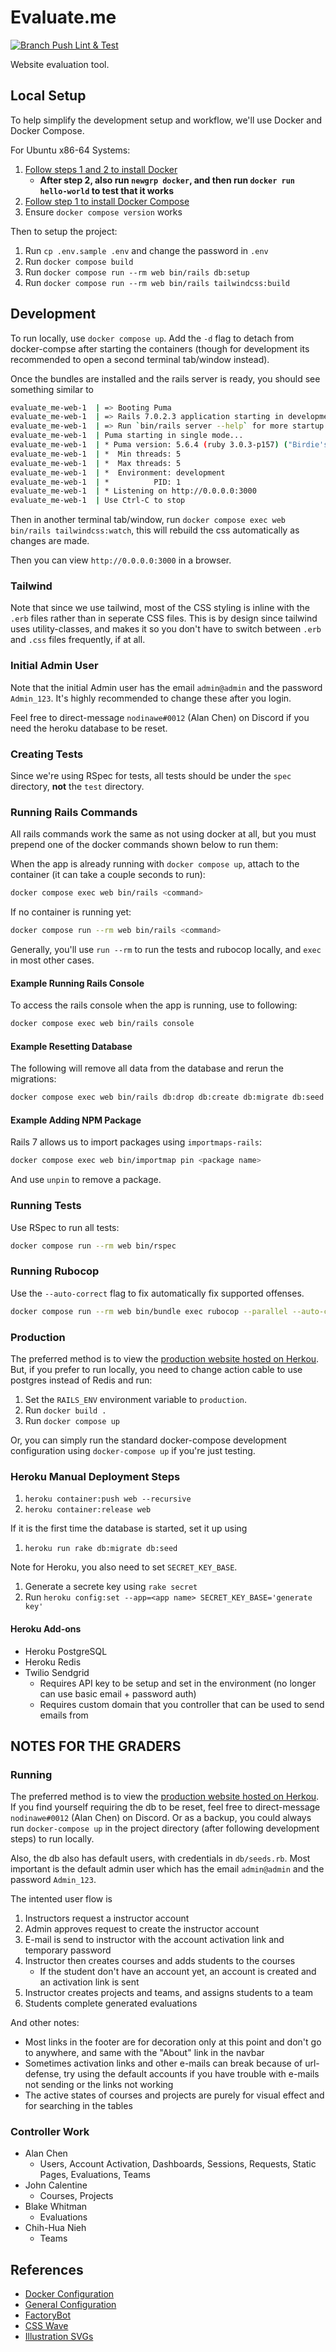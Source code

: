 # Evaluate.me

[![Branch Push Lint & Test](https://github.com/cse3901-2022sp-giles/project-6-evaluate-me-ctrl-c/actions/workflows/push-jobs.yml/badge.svg?branch=main)](https://github.com/cse3901-2022sp-giles/project-6-evaluate-me-ctrl-c/actions/workflows/push-jobs.yml)

Website evaluation tool.

## Local Setup

To help simplify the development setup and workflow, we'll use Docker and Docker Compose.

For Ubuntu x86-64 Systems:

1. [Follow steps 1 and 2 to install Docker](https://www.digitalocean.com/community/tutorials/how-to-install-and-use-docker-on-ubuntu-20-04)
   - **After step 2, also run `newgrp docker`, and then run `docker run hello-world` to test that it works**
2. [Follow step 1 to install Docker Compose](https://www.digitalocean.com/community/tutorials/how-to-install-and-use-docker-compose-on-ubuntu-20-04)
3. Ensure `docker compose version` works

Then to setup the project:

1. Run `cp .env.sample .env` and change the password in `.env`
2. Run `docker compose build`
3. Run `docker compose run --rm web bin/rails db:setup`
4. Run `docker compose run --rm web bin/rails tailwindcss:build`

## Development

To run locally, use `docker compose up`. Add the `-d` flag to detach from docker-compse after starting the containers (though for development its recommended to open a second terminal tab/window instead).

Once the bundles are installed and the rails server is ready, you should see something similar to

```bash
evaluate_me-web-1  | => Booting Puma
evaluate_me-web-1  | => Rails 7.0.2.3 application starting in development 
evaluate_me-web-1  | => Run `bin/rails server --help` for more startup options
evaluate_me-web-1  | Puma starting in single mode...
evaluate_me-web-1  | * Puma version: 5.6.4 (ruby 3.0.3-p157) ("Birdie's Version")
evaluate_me-web-1  | *  Min threads: 5
evaluate_me-web-1  | *  Max threads: 5
evaluate_me-web-1  | *  Environment: development
evaluate_me-web-1  | *          PID: 1
evaluate_me-web-1  | * Listening on http://0.0.0.0:3000
evaluate_me-web-1  | Use Ctrl-C to stop
```

Then in another terminal tab/window, run `docker compose exec web bin/rails tailwindcss:watch`, this will rebuild the css automatically as changes are made.

Then you can view `http://0.0.0.0:3000` in a browser.

### Tailwind

Note that since we use tailwind, most of the CSS styling is inline with the `.erb` files rather than in seperate CSS files. This is by design since tailwind uses utility-classes, and makes it so you don't have to switch between `.erb` and `.css` files frequently, if at all.

### Initial Admin User

Note that the initial Admin user has the email `admin@admin` and the password `Admin_123`. It's highly recommended to change these after you login.

Feel free to direct-message `nodinawe#0012` (Alan Chen) on Discord if you need the heroku database to be reset.

### Creating Tests

Since we're using RSpec for tests, all tests should be under the `spec` directory, **not** the `test` directory.

### Running Rails Commands

All rails commands work the same as not using docker at all, but you must prepend one of the docker commands shown below to run them:

When the app is already running with `docker compose up`, attach to the container (it can take a couple seconds to run):

```bash
docker compose exec web bin/rails <command>
```

If no container is running yet:

```bash
docker compose run --rm web bin/rails <command>
```

Generally, you'll use `run --rm` to run the tests and rubocop locally, and `exec` in most other cases.

#### Example Running Rails Console

To access the rails console when the app is running, use to following:

```bash
docker compose exec web bin/rails console
```

#### Example Resetting Database

The following will remove all data from the database and rerun the migrations:

```bash
docker compose exec web bin/rails db:drop db:create db:migrate db:seed
```

#### Example Adding NPM Package

Rails 7 allows us to import packages using `importmaps-rails`:

```bash
docker compose exec web bin/importmap pin <package name>
```

And use `unpin` to remove a package.

### Running Tests

Use RSpec to run all tests:

```bash
docker compose run --rm web bin/rspec
```

### Running Rubocop

Use the `--auto-correct` flag to fix automatically fix supported offenses.

```bash
docker compose run --rm web bin/bundle exec rubocop --parallel --auto-correct
```

### Production

The preferred method is to view the [production website hosted on Herkou](evaluate-me-prod.herokuapp.com).
But, if you prefer to run locally, you need to change action cable to use postgres instead of Redis and run:

1. Set the `RAILS_ENV` environment variable to `production`.
2. Run `docker build .`
3. Run `docker compose up`

Or, you can simply run the standard docker-compose development configuration using `docker-compose up` if you're just testing.

### Heroku Manual Deployment Steps

1. `heroku container:push web --recursive`
2. `heroku container:release web`

If it is the first time the database is started, set it up using

1. `heroku run rake db:migrate db:seed`

Note for Heroku, you also need to set `SECRET_KEY_BASE`.

1. Generate a secrete key using `rake secret`
2. Run `heroku config:set --app=<app name> SECRET_KEY_BASE='generate key'`

#### Heroku Add-ons

- Heroku PostgreSQL
- Heroku Redis
- Twilio Sendgrid
  - Requires API key to be setup and set in the environment (no longer can use basic email + password auth)
  - Requires custom domain that you controller that can be used to send emails from

## NOTES FOR THE GRADERS

### Running

The preferred method is to view the [production website hosted on Herkou](evaluate-me-prod.herokuapp.com).
If you find yourself requiring the db to be reset, feel free to direct-message `nodinawe#0012` (Alan Chen) on Discord.
Or as a backup, you could always run `docker-compose up` in the project directory (after following development steps) to run locally.

Also, the db also has default users, with credentials in `db/seeds.rb`. Most important is the default admin user which has the email `admin@admin` and the password `Admin_123`.

The intented user flow is

1. Instructors request a instructor account
2. Admin approves request to create the instructor account
3. E-mail is send to instructor with the account activation link and temporary password
4. Instructor then creates courses and adds students to the courses
   - If the student don't have an account yet, an account is created and an activation link is sent
5. Instructor creates projects and teams, and assigns students to a team
6. Students complete generated evaluations

And other notes:

- Most links in the footer are for decoration only at this point and don't go to anywhere, and same with the "About" link in the navbar
- Sometimes activation links and other e-mails can break because of url-defense, try using the default accounts if you have trouble with e-mails not sending or the links not working
- The active states of courses and projects are purely for visual effect and for searching in the tables

### Controller Work

- Alan Chen
  - Users, Account Activation, Dashboards, Sessions, Requests, Static Pages, Evaluations, Teams
- John Calentine
  - Courses, Projects
- Blake Whitman
  - Evaluations
- Chih-Hua Nieh
  - Teams

## References

- [Docker Configuration](https://evilmartians.com/chronicles/ruby-on-whales-docker-for-ruby-rails-development)
- [General Configuration](https://github.com/ryanwi/rails7-on-docker)
- [FactoryBot](https://semaphoreci.com/community/tutorials/working-effectively-with-data-factories-using-factorygirl)
- [CSS Wave](https://www.csscodelab.com/water-effect-simple-css-wave-animation/)
- [Illustration SVGs](https://shape.so)
